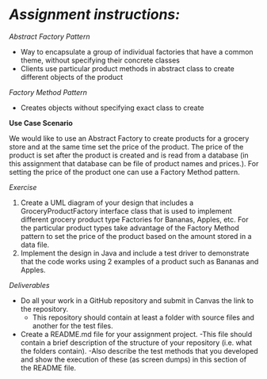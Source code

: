 # ***Assignment instructions:***

*Abstract Factory Pattern*
- Way to encapsulate a group of individual factories that have a common theme, without specifying their concrete classes
- Clients use particular product methods in abstract class to create different objects of the product

*Factory Method Pattern*
- Creates objects without specifying exact class to create

**Use Case Scenario**

We would like to use an Abstract Factory to create products for a grocery store and at the same time set the price of the product. The price of the product is set after the product is created and is read from a database (in this assignment that database can be file of product names and prices.). For setting the price of the product one can use a Factory Method pattern.


*Exercise*
1. Create a UML diagram of your design that includes a GroceryProductFactory interface class that is used to implement different grocery product type Factories for Bananas, Apples, etc. For the particular product types take advantage of the Factory Method pattern to set the price of the product based on the amount stored in a data file.
2. Implement the design in Java and include a test driver to demonstrate that the code works using 2 examples of a product such as Bananas and Apples.


*Deliverables*
- Do all your work in a GitHub repository and submit in Canvas the link to the repository.
    - This repository should contain at least a folder with source files and another for the
test files.
- Create a README.md file for your assignment project.
    -This file should contain a brief description of the structure of your repository (i.e. what the folders contain).
    -Also describe the test methods that you developed and show the execution of these (as screen dumps) in this section of the README file.
